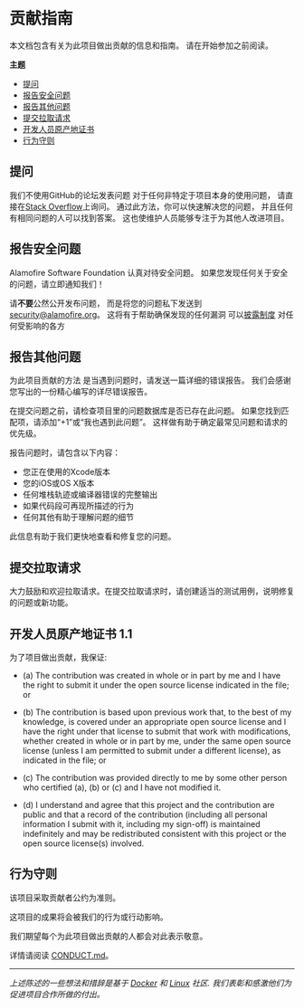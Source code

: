 # 贡献指南
本文档包含有关为此项目做出贡献的信息和指南。
请在开始参加之前阅读。

**主题**

* [提问](#提问)
* [报告安全问题](#报告安全问题)
* [报告其他问题](#报告其他问题)
* [提交拉取请求](#提交拉取请求)
* [开发人员原产地证书](#开发人员原产地证书-1.1)
* [行为守则](#行为守则)

## 提问

我们不使用GitHub的论坛发表问题
对于任何非特定于项目本身的使用问题，
请直接在[Stack Overflow](https://stackoverflow.com)上询问。
通过此方法，你可以快速解决您的问题，
并且任何有相同问题的人可以找到答案。
这也使维护人员能够专注于为其他人改进项目。

## 报告安全问题

Alamofire Software Foundation 认真对待安全问题。
如果您发现任何关于安全的问题，请立即通知我们！

请**不要**公然公开发布问题，
而是将您的问题私下发送到<security@alamofire.org>。
这将有于帮助确保发现的任何漏洞
可以[披露制度](http://en.wikipedia.org/wiki/Responsible_disclosure)
对任何受影响的各方

## 报告其他问题

为此项目贡献的方法
是当遇到问题时，请发送一篇详细的错误报告。
我们会感谢您写出的一份精心编写的详尽错误报告。

在提交问题之前，请检查项目里的问题数据库是否已存在此问题。
如果您找到匹配项，请添加“+1”或“我也遇到此问题”。
这样做有助于确定最常见问题和请求的优先级。

报告问题时，请包含以下内容：

* 您正在使用的Xcode版本
* 您的iOS或OS X版本
* 任何堆栈轨迹或编译器错误的完整输出
* 如果代码段可再现所描述的行为
* 任何其他有助于理解问题的细节

此信息有助于我们更快地查看和修复您的问题。

## 提交拉取请求

大力鼓励和欢迎拉取请求。在提交拉取请求时，请创建适当的测试用例，说明修复的问题或新功能。

## 开发人员原产地证书 1.1

为了项目做出贡献，我保证:

- (a) The contribution was created in whole or in part by me and I
      have the right to submit it under the open source license
      indicated in the file; or

- (b) The contribution is based upon previous work that, to the best
      of my knowledge, is covered under an appropriate open source
      license and I have the right under that license to submit that
      work with modifications, whether created in whole or in part
      by me, under the same open source license (unless I am
      permitted to submit under a different license), as indicated
      in the file; or

- (c) The contribution was provided directly to me by some other
      person who certified (a), (b) or (c) and I have not modified
      it.

- (d) I understand and agree that this project and the contribution
      are public and that a record of the contribution (including all
      personal information I submit with it, including my sign-off) is
      maintained indefinitely and may be redistributed consistent with
      this project or the open source license(s) involved.

## 行为守则

该项目采取贡献者公约为准则。

这项目的成果将会被我们的行为或行动影响。

我们期望每个为此项目做出贡献的人都会对此表示敬意。

详情请阅读 [CONDUCT.md](https://github.com/Alamofire/Foundation/blob/master/CONDUCT.md)。

----

*上述陈述的一些想法和措辞是基于 [Docker](https://github.com/docker/docker/blob/master/CONTRIBUTING.md) 和 [Linux](http://elinux.org/Developer_Certificate_Of_Origin) 社区. 
我们表彰和感激他们为促进项目合作所做的付出。*
